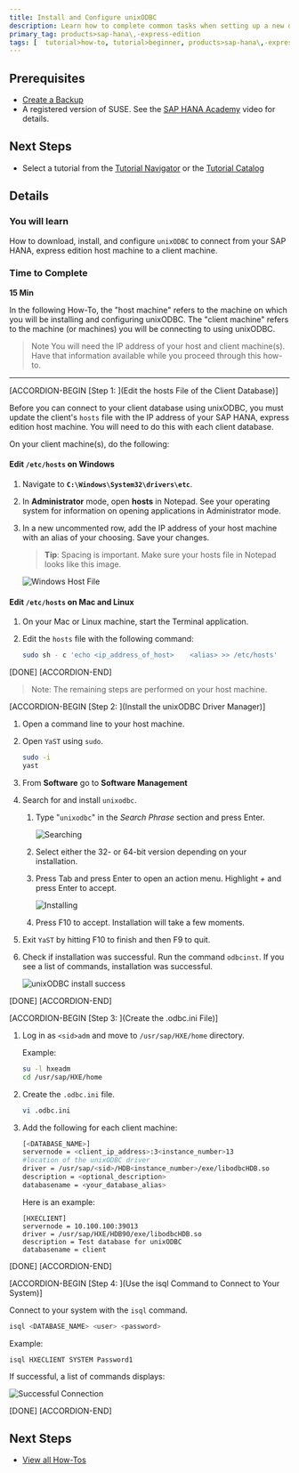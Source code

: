 ```yaml
---
title: Install and Configure unixODBC
description: Learn how to complete common tasks when setting up a new database. In this tutorial, you will install and configure unixODBC.
primary_tag: products>sap-hana\,-express-edition
tags: [  tutorial>how-to, tutorial>beginner, products>sap-hana\,-express-edition  ]
---
```

## Prerequisites  
 - [Create a Backup](https://www.sap.com/developer/how-tos/2017/03/hxe-ua-dbfundamentals-backups.html)
 - A registered version of SUSE. See the [SAP HANA Academy](https://www.youtube.com/watch?v=e6SIsAFVPoY) video for details.


## Next Steps
 - Select a tutorial from the [Tutorial Navigator](http://www.sap.com/developer/tutorial-navigator.html) or the [Tutorial Catalog](http://www.sap.com/developer/tutorials.html)

## Details
### You will learn  
How to download, install, and configure `unixODBC` to connect from your SAP HANA, express edition host machine to a client machine.

### Time to Complete
**15 Min**

In the following How-To, the "host machine" refers to the machine on which you will be installing and configuring unixODBC. The "client machine" refers to the machine (or machines) you will be connecting to using unixODBC.

> Note
> You will need the IP address of your host and client machine(s). Have that information available while you proceed through this how-to.

---

[ACCORDION-BEGIN [Step 1: ](Edit the hosts File of the Client Database)]

Before you can connect to your client database using unixODBC, you must update the client's `hosts` file with the IP address of your SAP HANA, express edition host machine. You will need to do this with each client database.

On your client machine(s), do the following:

#### Edit `/etc/hosts` on Windows

1. Navigate to **`C:\Windows\System32\drivers\etc`**.

2. In **Administrator** mode, open **hosts** in Notepad. See your operating system for information on opening applications in Administrator mode.

3. In a new uncommented row, add the IP address of your host machine with an alias of your choosing. Save your changes.

    >**Tip**: Spacing is important. Make sure your hosts file in Notepad looks like this image.

    ![Windows Host File](hxe_hosts_windows.png)

#### Edit `/etc/hosts` on Mac and Linux

1.	On your Mac or Linux machine, start the Terminal application.

2.  Edit the `hosts` file with the following command:

    ```bash
    sudo sh - c 'echo <ip_address_of_host>    <alias> >> /etc/hosts'
    ```

[DONE]
[ACCORDION-END]

> Note:
> The remaining steps are performed on your host machine.

[ACCORDION-BEGIN [Step 2: ](Install the unixODBC Driver Manager)]

1. Open a command line to your host machine.

2. Open `YaST` using `sudo`.

    ```bash
    sudo -i
    yast
    ```

3. From __Software__ go to __Software Management__

4. Search for and install `unixodbc`.

    1. Type "`unixodbc`" in the _Search Phrase_ section and press Enter.

        ![Searching](yast2_search.png)

    2. Select either the 32- or 64-bit version depending on your installation.

    3. Press Tab and press Enter to open an action menu. Highlight _+_ and press Enter to accept.

        ![Installing](yast2_install.png)

    4. Press F10 to accept. Installation will take a few moments.

5. Exit `YaST` by hitting F10 to finish and then F9 to quit.

6. Check if installation was successful. Run the command `odbcinst`. If you see a list of commands, installation was successful.

    ![unixODBC install success](odbcinst.png)

[DONE]
[ACCORDION-END]

[ACCORDION-BEGIN [Step 3: ](Create the .odbc.ini File)]

1. Log in as `<sid>adm` and move to `/usr/sap/HXE/home` directory.

    Example:

    ```bash
    su -l hxeadm
    cd /usr/sap/HXE/home
    ```

2. Create the `.odbc.ini` file.

    ```bash
    vi .odbc.ini
    ```

3. Add the following for each client machine:

    ```bash
    [<DATABASE_NAME>]
    servernode = <client_ip_address>:3<instance_number>13
    #location of the unixODBC driver
    driver = /usr/sap/<sid>/HDB<instance_number>/exe/libodbcHDB.so
    description = <optional_description>
    databasename = <your_database_alias>
    ```

    Here is an example:

    ```
    [HXECLIENT]
    servernode = 10.100.100:39013
    driver = /usr/sap/HXE/HDB90/exe/libodbcHDB.so
    description = Test database for unixODBC
    databasename = client
    ```

[DONE]
[ACCORDION-END]


[ACCORDION-BEGIN [Step 4: ](Use the isql Command to Connect to Your System)]

Connect to your system with the `isql` command.

```bash
isql <DATABASE_NAME> <user> <password>
```

Example:

```
isql HXECLIENT SYSTEM Password1
```

If successful, a list of commands displays:

![Successful Connection](odbcconnect_success.png)

[DONE]
[ACCORDION-END]


## Next Steps
 - [View all How-Tos](http://www.sap.com/developer/tutorial-navigator.how-to.html)
